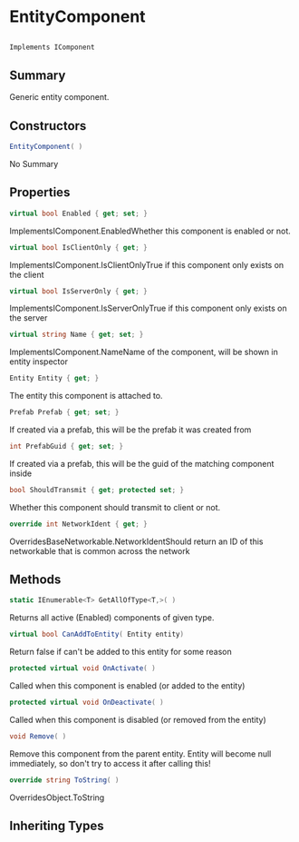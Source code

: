 # EntityComponent

## 
```c#
Implements IComponent
```

## Summary

Generic entity component.
## Constructors

```c#
EntityComponent( ) 
```
No Summary
## Properties

```c#
virtual bool Enabled { get; set; } 
```
ImplementsIComponent.EnabledWhether this component is enabled or not.
```c#
virtual bool IsClientOnly { get; } 
```
ImplementsIComponent.IsClientOnlyTrue if this component only exists on the client
```c#
virtual bool IsServerOnly { get; } 
```
ImplementsIComponent.IsServerOnlyTrue if this component only exists on the server
```c#
virtual string Name { get; set; } 
```
ImplementsIComponent.NameName of the component, will be shown in entity inspector
```c#
Entity Entity { get; } 
```
The entity this component is attached to.
```c#
Prefab Prefab { get; set; } 
```
If created via a prefab, this will be the prefab it was created from
```c#
int PrefabGuid { get; set; } 
```
If created via a prefab, this will be the guid of the matching component inside
```c#
bool ShouldTransmit { get; protected set; } 
```
Whether this component should transmit to client or not.
```c#
override int NetworkIdent { get; } 
```
OverridesBaseNetworkable.NetworkIdentShould return an ID of this networkable that is common across the network
## Methods

```c#
static IEnumerable<T> GetAllOfType<T,>( ) 
```
Returns all active (Enabled) components of given type.
```c#
virtual bool CanAddToEntity( Entity entity) 
```
Return false if can't be added to this entity for some reason
```c#
protected virtual void OnActivate( ) 
```
Called when this component is enabled (or added to the entity)
```c#
protected virtual void OnDeactivate( ) 
```
Called when this component is disabled (or removed from the entity)
```c#
void Remove( ) 
```
Remove this component from the parent entity. Entity will become null immediately,
so don't try to access it after calling this!
```c#
override string ToString( ) 
```
OverridesObject.ToString
## Inheriting Types

